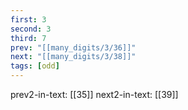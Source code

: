 ```yaml
---
first: 3
second: 3
third: 7
prev: "[[many_digits/3/36]]"
next: "[[many_digits/3/38]]"
tags: [odd]
---
```

prev2-in-text: [[35]]
next2-in-text: [[39]]
